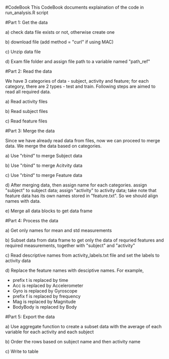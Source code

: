 #CodeBook
This CodeBook documents explaination of the code in run_analysis.R script

#Part 1: Get the data

a) check data file exists or not, otherwise create one

b) download file (add method = "curl" if using MAC)

c) Unzip data file

d) Exam file folder and assign file path to a variable named "path_ref"

#Part 2: Read the data

We have 3 categories of data - subject, activity and feature; for each category, there are 2 types - test and train. Following steps are aimed to read all required data.

a) Read activity files

b) Read subject files

c) Read feature files

#Part 3: Merge the data

Since we have already read data from files, now we can proceed to merge data. We merge the data based on categories.

a) Use "rbind" to merge Subject data

b) Use "rbind" to merge Acitvity data

c) Use "rbind" to merge Feature data

d) After merging data, then assign name for each categories. assign "subject" to subject data; assign "activity" to activity data;
take note that feature data has its own names stored in "feature.txt". So we should align names with data.

e) Merge all data blocks to get data frame

#Part 4: Process the data

a) Get only names for mean and std measurements

b) Subset data from data frame to get only the data of requried features and required measurements, together with "subject" and "activity"

c) Read descriptive names from activity_labels.txt file and set the labels to activity data

d) Replace the feature names with desciptive names. For example,
- prefix t is replaced by time
- Acc is replaced by Accelerometer
- Gyro is replaced by Gyroscope
- prefix f is replaced by frequency
- Mag is replaced by Magnitude
- BodyBody is replaced by Body

#Part 5: Export the data

a) Use aggregate function to create a subset data with the average of each variable for each activity and each subject

b) Order the rows based on subject name and then activity name

c) Write to table


